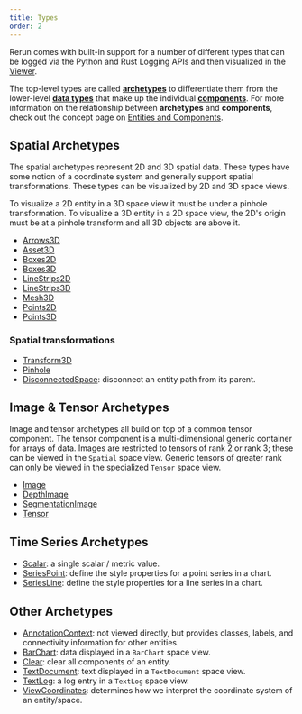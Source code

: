 ```yaml
---
title: Types
order: 2
---
```


Rerun comes with built-in support for a number of different types that can be logged via the Python and Rust Logging
APIs and then visualized in the [Viewer](viewer.md).

The top-level types are called [**archetypes**](types/archetypes.md) to differentiate them from the lower-level
[**data types**](types/datatypes.md) that make up the individual [**components**](types/components.md).
For more information on the relationship between **archetypes** and **components**, check out the concept page
on [Entities and Components](../concepts/entity-component.md).

## Spatial **Archetypes**

The spatial archetypes represent 2D and 3D spatial data. These types have some notion of a coordinate system and
generally support spatial transformations. These types can be visualized by 2D and 3D space views.

To visualize a 2D entity in a 3D space view it must be under a pinhole transformation.
To visualize a 3D entity in a 2D space view, the 2D's origin must be at a pinhole transform and all 3D objects are above it.

-   [Arrows3D](types/archetypes/arrows3d.md)
-   [Asset3D](types/archetypes/asset3d.md)
-   [Boxes2D](types/archetypes/boxes2d.md)
-   [Boxes3D](types/archetypes/boxes3d.md)
-   [LineStrips2D](types/archetypes/line_strips2d.md)
-   [LineStrips3D](types/archetypes/line_strips3d.md)
-   [Mesh3D](types/archetypes/mesh3d.md)
-   [Points2D](types/archetypes/points2d.md)
-   [Points3D](types/archetypes/points3d.md)

### Spatial transformations

-   [Transform3D](types/archetypes/transform3d.md)
-   [Pinhole](types/archetypes/pinhole.md)
-   [DisconnectedSpace](types/archetypes/disconnected_space.md): disconnect an entity path from its parent.

## Image & Tensor **Archetypes**

Image and tensor archetypes all build on top of a common tensor component. The tensor component is a multi-dimensional
generic container for arrays of data. Images are restricted to tensors of rank 2 or rank 3; these can be viewed in the
`Spatial` space view. Generic tensors of greater rank can only be viewed in the specialized `Tensor` space view.

-   [Image](types/archetypes/image.md)
-   [DepthImage](types/archetypes/depth_image.md)
-   [SegmentationImage](types/archetypes/segmentation_image.md)
-   [Tensor](types/archetypes/tensor.md)

## Time Series **Archetypes**

-   [Scalar](types/archetypes/scalar.md): a single scalar / metric value.
-   [SeriesPoint](types/archetypes/series_point.md): define the style properties for a point series in a chart.
-   [SeriesLine](types/archetypes/series_line.md): define the style properties for a line series in a chart.

## Other **Archetypes**

-   [AnnotationContext](types/archetypes/annotation_context.md): not viewed directly, but provides classes, labels, and connectivity information for other entities.
-   [BarChart](types/archetypes/bar_chart.md): data displayed in a `BarChart` space view.
-   [Clear](types/archetypes/clear.md): clear all components of an entity.
-   [TextDocument](types/archetypes/text_document.md): text displayed in a `TextDocument` space view.
-   [TextLog](types/archetypes/text_log.md): a log entry in a `TextLog` space view.
-   [ViewCoordinates](types/archetypes/view_coordinates.md): determines how we interpret the coordinate system of an entity/space.
